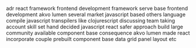 adr react framework frontend development framework serve base frontend development akvo lumen several market javascript based others language compile javascript transpilers like clojurescript discussing team taking account skill set hand decided javascript react safer approach build large community available component base consequence akvo lumen made react incorporate couple prebuilt component base data grid panel layout etc